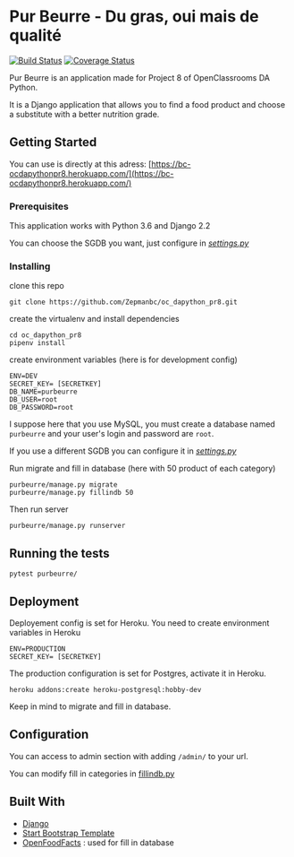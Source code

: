 # Pur Beurre - Du gras, oui mais de qualité

[![Build Status](https://travis-ci.org/Zepmanbc/oc_dapython_pr8.svg?branch=master)](https://travis-ci.org/Zepmanbc/oc_dapython_pr8)
[![Coverage Status](https://coveralls.io/repos/github/Zepmanbc/oc_dapython_pr8/badge.svg)](https://coveralls.io/github/Zepmanbc/oc_dapython_pr8)

Pur Beurre is an application made for Project 8 of OpenClassrooms DA Python.

It is a Django application that allows you to find a food product and choose a substitute with a better nutrition grade.

## Getting Started

You can use is directly at this adress: [https://bc-ocdapythonpr8.herokuapp.com/](https://bc-ocdapythonpr8.herokuapp.com/)

### Prerequisites

This application works with Python 3.6 and Django 2.2

You can choose the SGDB you want, just configure in [*settings.py*](https://github.com/Zepmanbc/oc_dapython_pr8/blob/master/purbeurre/purbeurre/settings.py)

### Installing

clone this repo

    git clone https://github.com/Zepmanbc/oc_dapython_pr8.git

create the virtualenv and install dependencies

    cd oc_dapython_pr8
    pipenv install

create environment variables (here is for development config)

    ENV=DEV 
    SECRET_KEY= [SECRETKEY] 
    DB_NAME=purbeurre 
    DB_USER=root 
    DB_PASSWORD=root

I suppose here that you use MySQL, you must create a database named `purbeurre` and your user's login and password are `root`.

If you use a different SGDB you can configure it in [*settings.py*](https://github.com/Zepmanbc/oc_dapython_pr8/blob/master/purbeurre/purbeurre/settings.py)

Run migrate and fill in database (here with 50 product of each category)

    purbeurre/manage.py migrate
    purbeurre/manage.py fillindb 50

Then run server

    purbeurre/manage.py runserver

## Running the tests

    pytest purbeurre/

## Deployment

Deployement config is set for Heroku. You need to create environment variables in Heroku

    ENV=PRODUCTION
    SECRET_KEY= [SECRETKEY]

The production configuration is set for Postgres, activate it in Heroku.

    heroku addons:create heroku-postgresql:hobby-dev

Keep in mind to migrate and fill in database.

## Configuration

You can access to admin section with adding `/admin/` to your url.

You can modify fill in categories in [fillindb.py](https://github.com/Zepmanbc/oc_dapython_pr8/blob/master/purbeurre/products/management/commands/fillindb.py)


## Built With

* [Django](https://www.djangoproject.com/)
* [Start Bootstrap Template](https://startbootstrap.com/themes/creative/)
* [OpenFoodFacts](https://fr.openfoodfacts.org/) : used for fill in database
